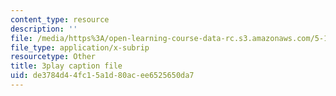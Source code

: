 ```yaml
---
content_type: resource
description: ''
file: /media/https%3A/open-learning-course-data-rc.s3.amazonaws.com/5-112-principles-of-chemical-science-fall-2005/de3784d44fc15a1d80acee6525650da7_LRFbAo-RIIU.vtt
file_type: application/x-subrip
resourcetype: Other
title: 3play caption file
uid: de3784d4-4fc1-5a1d-80ac-ee6525650da7
---
```

